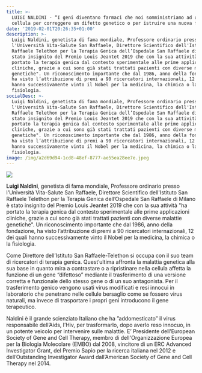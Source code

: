 ```yaml
---
title: >-
  LUIGI NALDINI - “I geni diventano farmaci che noi somministriamo ad una
  cellula per correggere un difetto genetico o per istruire una nuova funzione”
date: '2019-02-01T20:26:35+01:00'
description: >-
  Luigi Naldini, genetista di fama mondiale, Professore ordinario presso
  l'Università Vita-Salute San Raffaele, Direttore Scientifico dell'Istituto San
  Raffaele Telethon per la Terapia Genica dell’Ospedale San Raffaele di Milano è
  stato insignito del Premio Louis Jeantet 2019 che con la sua attività "ha
  portato la terapia genica dal contesto sperimentale alle prime applicazioni
  cliniche, grazie a cui sono già stati trattati pazienti con diverse malattie
  genetiche". Un riconoscimento importante che dal 1986, anno della fondazione,
  ha visto l’attribuzione di premi a 90 ricercatori internazionali, 12 dei quali
  hanno successivamente vinto il Nobel per la medicina, la chimica o la
  fisiologia.
socialDesc: >-
  Luigi Naldini, genetista di fama mondiale, Professore ordinario presso
  l'Università Vita-Salute San Raffaele, Direttore Scientifico dell'Istituto San
  Raffaele Telethon per la Terapia Genica dell’Ospedale San Raffaele di Milano è
  stato insignito del Premio Louis Jeantet 2019 che con la sua attività "ha
  portato la terapia genica dal contesto sperimentale alle prime applicazioni
  cliniche, grazie a cui sono già stati trattati pazienti con diverse malattie
  genetiche". Un riconoscimento importante che dal 1986, anno della fondazione,
  ha visto l’attribuzione di premi a 90 ricercatori internazionali, 12 dei quali
  hanno successivamente vinto il Nobel per la medicina, la chimica o la
  fisiologia.
image: /img/a2d69d94-1cd8-48ef-8777-ae55ea28ee7e.jpeg
---
```

![](/img/a2d69d94-1cd8-48ef-8777-ae55ea28ee7e.jpeg)

**Luigi Naldini**, genetista di fama mondiale, Professore ordinario presso l'Università Vita-Salute San Raffaele, Direttore Scientifico dell'Istituto San Raffaele Telethon per la Terapia Genica dell’Ospedale San Raffaele di Milano è stato insignito del Premio Louis Jeantet 2019 che con la sua attività "ha portato la terapia genica dal contesto sperimentale alle prime applicazioni cliniche, grazie a cui sono già stati trattati pazienti con diverse malattie genetiche". Un riconoscimento importante che dal 1986, anno della fondazione, ha visto l’attribuzione di premi a 90 ricercatori internazionali, 12 dei quali hanno successivamente vinto il Nobel per la medicina, la chimica o la fisiologia.

Come Direttore dell’Istituto San Raffaele-Telethon si occupa con il suo team di ricercatori di terapia genica. Quest’ultima affronta la malattia genetica alla sua base in quanto mira a contrastare o a ripristinare nella cellula affetta la funzione di un gene “difettoso” mediante il trasferimento di una versione corretta e funzionale dello stesso gene o di un suo antagonista. Per il trasferimento genico vengono usati virus modificati e resi innocui in laboratorio che penetrano nelle cellule bersaglio come se fossero virus naturali, ma invece di trasportare i propri geni introducono il gene terapeutico. 

Naldini è il grande scienziato Italiano che ha ”addomesticato” il virus responsabile dell’Aids, l’Hiv, per trasformarlo, dopo averlo reso innocuo,  in un potente veicolo per intervenire sulle malattie. E’ Presidente dell’European Society of Gene and Cell Therapy, membro di dell'Organizzazione Europea per la Biologia Molecolare (EMBO) dal 2008, vincitore di un ERC Advanced Investigator Grant, del Premio Sapio per la ricerca italiana nel 2012 e dell’Outstanding Investigator Award dall’American Society of Gene and Cell Therapy nel 2014.
